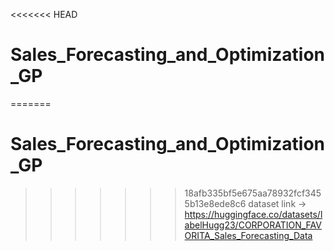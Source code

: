 <<<<<<< HEAD
# Sales_Forecasting_and_Optimization_GP
=======
# Sales_Forecasting_and_Optimization_GP
>>>>>>> 18afb335bf5e675aa78932fcf3455b13e8ede8c6
dataset link -> https://huggingface.co/datasets/labelHugg23/CORPORATION_FAVORITA_Sales_Forecasting_Data